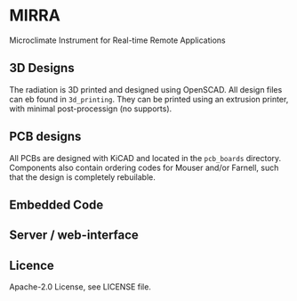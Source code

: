 # MIRRA 

Microclimate Instrument for Real-time Remote Applications

## 3D Designs

The radiation is 3D printed and designed using OpenSCAD. All design files can eb found in `3d_printing`. They can be printed using an extrusion printer, with minimal post-processign (no supports).

## PCB designs

All PCBs are designed with KiCAD and located in the `pcb_boards` directory. Components also contain ordering codes for Mouser and/or Farnell, such that the design is completely rebuilable.

## Embedded Code

## Server / web-interface

## Licence

Apache-2.0 License, see LICENSE file.
